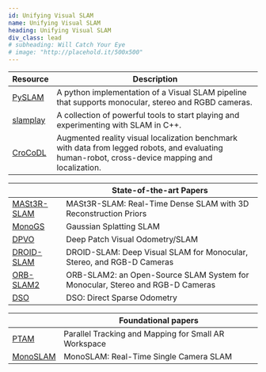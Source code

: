 ```yaml
---
id: Unifying Visual SLAM
name: Unifying Visual SLAM
heading: Unifying Visual SLAM
div_class: lead
# subheading: Will Catch Your Eye
# image: "http://placehold.it/500x500"
---
```

<table>
      <thead>
       <tr>
              <th>Resource</th>
              <th>Description</th>
            </tr>
          </thead>
          <tbody>
            <tr>
              <td><a href="https://github.com/luigifreda/pyslam">PySLAM</a></td>
              <td>A python implementation of a Visual SLAM pipeline that supports monocular, stereo and RGBD cameras.</td>
            </tr>
             <tr>
              <td><a href="https://github.com/luigifreda/slamplay">slamplay</a></td>
              <td>A collection of powerful tools to start playing and experimenting with SLAM in C++.</td>
            </tr>  
             <tr>
              <td><a href="https://zuriich.github.io/CroCoDL/">CroCoDL</a></td>
              <td>Augmented reality visual localization benchmark with data from legged robots, and evaluating human-robot, cross-device mapping and localization.</td>
            </tr>      
          </tbody>
        </table>     
      
<table>
<thead>
      <tr>
            <th></th>
            <th>State-of-the-art Papers</th>
      </tr>
</thead>
<tbody>
      <tr>
            <td><a href="https://edexheim.github.io/mast3r-slam/">MASt3R-SLAM</a></td>
            <td>MASt3R-SLAM: Real-Time Dense SLAM with 3D Reconstruction Priors</td>
      </tr>
      <tr>
            <td><a href="https://rmurai.co.uk/projects/GaussianSplattingSLAM/">MonoGS</a></td>
            <td>Gaussian Splatting SLAM</td>
      </tr>  
      <tr>
            <td><a href="https://github.com/princeton-vl/DPVO">DPVO</a></td>
            <td>Deep Patch Visual Odometry/SLAM</td>
      </tr>    
      <tr>
            <td><a href="https://github.com/princeton-vl/DROID-SLAM">DROID-SLAM</a></td>
            <td>DROID-SLAM: Deep Visual SLAM for Monocular, Stereo, and RGB-D Cameras</td>
      </tr>      
      <tr>
            <td><a href="https://github.com/raulmur/ORB_SLAM2">ORB-SLAM2</a></td>
            <td>ORB-SLAM2: an Open-Source SLAM System for Monocular, Stereo and RGB-D Cameras</td>
      </tr>      
      <tr>
            <td><a href="https://github.com/JakobEngel/dso">DSO</a></td>
            <td>DSO: Direct Sparse Odometry</td>
      </tr>
</tbody>
</table>   

<table>
<thead>
      <tr>
            <th></th>
            <th>Foundational papers</th>
      </tr>
</thead>
<tbody>
      <tr>
            <td><a href="https://www.robots.ox.ac.uk/~gk/publications/KleinMurray2007ISMAR.pdf">PTAM</a></td>
            <td>Parallel Tracking and Mapping for Small AR Workspace</td>
      </tr> 
      <tr>
            <td><a href="https://ieeexplore.ieee.org/stamp/stamp.jsp?arnumber=4160954">MonoSLAM</a></td>
            <td>MonoSLAM: Real-Time Single Camera SLAM</td>
      </tr>
</tbody>
</table> 
